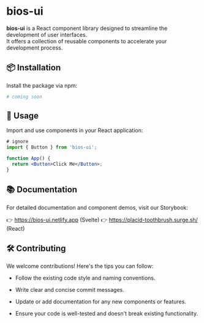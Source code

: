 # bios-ui

**bios-ui** is a React component library designed to streamline the development of user interfaces.  
It offers a collection of reusable components to accelerate your development process.

## 📦 Installation

Install the package via npm:

```bash
# coming soon
```

## 🚀 Usage

Import and use components in your React application:

```jsx
# ignore
import { Button } from 'bios-ui';

function App() {
  return <Button>Click Me</Button>;
}
```

## 📚 Documentation

For detailed documentation and component demos, visit our Storybook:

👉 https://bios-ui.netlify.app (Svelte)
👉 https://placid-toothbrush.surge.sh/ (React)

## 🛠️ Contributing

We welcome contributions! Here's the tips you can follow:

- Follow the existing code style and naming conventions.

- Write clear and concise commit messages.

- Update or add documentation for any new components or features.

- Ensure your code is well-tested and doesn't break existing functionality.